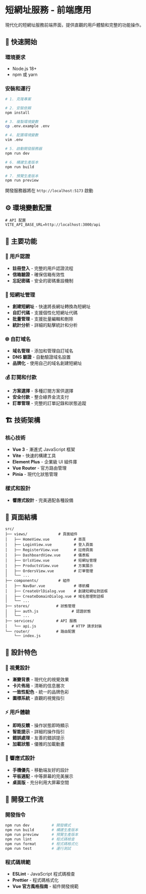 # 短網址服務 - 前端應用

現代化的短網址服務前端界面，提供直觀的用戶體驗和完整的功能操作。

## 🚀 快速開始

### 環境要求

- Node.js 18+
- npm 或 yarn

### 安裝和運行

```bash
# 1. 克隆專案

# 2. 安裝依賴
npm install

# 3. 複製環境變數
cp .env.example .env

# 4. 配置環境變數
vim .env

# 5. 啟動開發服務器
npm run dev

# 6. 構建生產版本
npm run build

# 7. 預覽生產版本
npm run preview
```

開發服務器將在 `http://localhost:5173` 啟動

## ⚙️ 環境變數配置

```env
# API 配置
VITE_API_BASE_URL=http://localhost:3000/api

```

## 🎯 主要功能

### 🔐 用戶認證

- **註冊登入** - 完整的用戶認證流程
- **信箱驗證** - 確保信箱有效性
- **忘記密碼** - 安全的密碼重設機制

### 🔗 短網址管理

- **創建短網址** - 快速將長網址轉換為短網址
- **自訂代碼** - 支援個性化短網址代碼
- **批量管理** - 支援批量編輯和刪除
- **統計分析** - 詳細的點擊統計和分析

### 🌐 自訂域名

- **域名管理** - 添加和管理自訂域名
- **DNS 驗證** - 自動驗證域名設置
- **品牌化** - 使用自己的域名創建短網址

### 💰 訂閱和付款

- **方案選擇** - 多種訂閱方案供選擇
- **安全付款** - 整合綠界金流支付
- **訂單管理** - 完整的訂單記錄和狀態追蹤

## 🏗️ 技術架構

### 核心技術

- **Vue 3** - 漸進式 JavaScript 框架
- **Vite** - 快速的構建工具
- **Element Plus** - 企業級 UI 組件庫
- **Vue Router** - 官方路由管理
- **Pinia** - 現代化狀態管理

### 樣式和設計

- **響應式設計** - 完美適配各種設備

## 📱 頁面結構

```
src/
├── views/              # 頁面組件
│   ├── HomeView.vue           # 首頁
│   ├── LoginView.vue          # 登入頁面
│   ├── RegisterView.vue       # 註冊頁面
│   ├── DashboardView.vue      # 儀表板
│   ├── UrlsView.vue           # 短網址管理
│   ├── ProductsView.vue       # 方案展示
│   ├── OrdersView.vue         # 訂單管理
│   └── ...
├── components/         # 組件
│   ├── NavBar.vue             # 導航欄
│   ├── CreateUrlDialog.vue    # 創建短網址對話框
│   ├── CreateDomainDialog.vue # 域名管理對話框
│   └── ...
├── stores/            # 狀態管理
│   ├── auth.js               # 認證狀態
│   └── ...
├── services/          # API 服務
│   └── api.js                # HTTP 請求封裝
└── router/            # 路由配置
    └── index.js
```

## 🎨 設計特色

### 🌈 視覺設計

- **漸變背景** - 現代化的視覺效果
- **卡片佈局** - 清晰的信息層次
- **一致性配色** - 統一的品牌色彩
- **圖標系統** - 直觀的視覺指引

### ⚡ 用戶體驗

- **即時反饋** - 操作狀態即時顯示
- **智能提示** - 詳細的操作指引
- **錯誤處理** - 友善的錯誤提示
- **加載狀態** - 優雅的加載動畫

### 📱 響應式設計

- **手機優先** - 移動端友好的設計
- **平板適配** - 中等屏幕的完美展示
- **桌面版** - 充分利用大屏幕空間

## 🔄 開發工作流

### 開發指令

```bash
npm run dev          # 開發模式
npm run build        # 構建生產版本
npm run preview      # 預覽生產版本
npm run lint         # 程式碼檢查
npm run format       # 程式碼格式化
npm run test         # 運行測試
```

### 程式碼規範

- **ESLint** - JavaScript 程式碼檢查
- **Prettier** - 程式碼格式化
- **Vue 官方風格指南** - 組件開發規範
